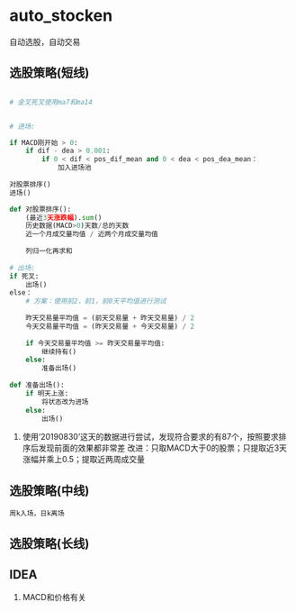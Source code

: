 # auto_stocken
自动选股，自动交易

## 选股策略(短线)

```python

# 金叉死叉使用ma7和ma14


# 进场:

if MACD刚开始 > 0:
    if dif - dea > 0.001: 
        if 0 < dif < pos_dif_mean and 0 < dea < pos_dea_mean：
            加入进场池
     
对股票排序()
进场()

def 对股票排序():
    (最近3天涨跌幅).sum()
    历史数据(MACD>0)天数/总的天数
    近一个月成交量均值 / 近两个月成交量均值
    
    列归一化再求和    
    
# 出场:
if 死叉:
    出场()
else：
    # 方案：使用前2，前1，前0天平均值进行测试
    
    昨天交易量平均值 = (前天交易量 + 昨天交易量) / 2
    今天交易量平均值 = (昨天交易量 + 今天交易量) / 2
    
    if 今天交易量平均值 >= 昨天交易量平均值:
        继续持有()
    else:
        准备出场()
        
def 准备出场():
    if 明天上涨:
        将状态改为进场
    else:
        出场()

```

1. 使用‘20190830’这天的数据进行尝试，发现符合要求的有87个，按照要求排序后发现前面的效果都非常差
    改进：只取MACD大于0的股票；只提取近3天涨幅并乘上0.5；提取近两周成交量
    
    
## 选股策略(中线)
    周k入场，日k离场


## 选股策略(长线)


## IDEA
1. MACD和价格有关